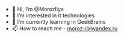 - 👋 Hi, I’m @MorozIlya
- 👀 I’m interested in it technologies
- 🌱 I’m currently learning in GeekBrains
- 📫 How to reach me - moroz-il@yandex.ru

<!---
MorozIlya/MorozIlya is a ✨ special ✨ repository because its `README.md` (this file) appears on your GitHub profile.
You can click the Preview link to take a look at your changes.
--->
